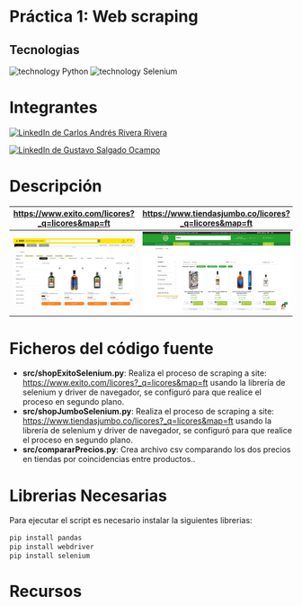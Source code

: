 # Práctica 1: Web scraping 

## Tecnologias

![technology Python](https://img.shields.io/badge/Python-3.x-blue.svg) ![technology Selenium](https://img.shields.io/badge/-Selenium-green?style=flat&logo=Selenium&logoColor=white)

# Integrantes

[![LinkedIn de Carlos Andrés Rivera Rivera](https://img.shields.io/badge/LinkedIn-Carlos_Andrés_Rivera_Rivera-blue?logo=linkedin&style=social)](https://www.linkedin.com/in/carlos-andres-rivera-rivera-72213069/)

[![LinkedIn de Gustavo Salgado Ocampo](https://img.shields.io/badge/LinkedIn-Gustavo_Salgado_Ocampo-blue?logo=linkedin&style=social)](https://www.linkedin.com/in/carlos-andres-rivera-rivera-72213069/)

# Descripción

| https://www.exito.com/licores?_q=licores&map=ft| https://www.tiendasjumbo.co/licores?_q=licores&map=ft |
|-------|----------|
| ![img.png](img.png) | ![img_1.png](img_1.png) | 

# Ficheros del código fuente

* **src/shopExitoSelenium.py**: Realiza el proceso de scraping a site: https://www.exito.com/licores?_q=licores&map=ft  usando la librería de selenium y driver de navegador, se configuró para que realice el proceso en segundo plano. 
* **src/shopJumboSelenium.py**: Realiza el proceso de scraping a site: https://www.tiendasjumbo.co/licores?_q=licores&map=ft usando la librería de selenium y driver de navegador, se configuró para que realice el proceso en segundo plano.
* **src/compararPrecios.py**: Crea archivo csv comparando los dos precios en tiendas por coincidencias entre productos..

# Librerias Necesarias

Para ejecutar el script es necesario instalar la siguientes librerias:
```
pip install pandas
pip install webdriver
pip install selenium
```

# Recursos